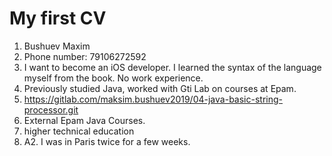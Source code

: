 # My first CV

1. Bushuev Maxim
2. Phone number: 79106272592
3. I want to become an iOS developer. I learned the syntax of the language myself from the book. No work experience.
4. Previously studied Java, worked with Gti Lab on courses at Epam.
5. https://gitlab.com/maksim.bushuev2019/04-java-basic-string-processor.git
6. External Epam Java Courses.
7. higher technical education
8. A2. I was in Paris twice for a few weeks.